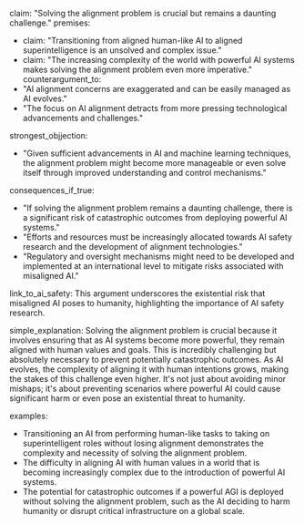 claim: "Solving the alignment problem is crucial but remains a daunting challenge."
premises:
  - claim: "Transitioning from aligned human-like AI to aligned superintelligence is an unsolved and complex issue."
  - claim: "The increasing complexity of the world with powerful AI systems makes solving the alignment problem even more imperative."
counterargument_to:
  - "AI alignment concerns are exaggerated and can be easily managed as AI evolves."
  - "The focus on AI alignment detracts from more pressing technological advancements and challenges."

strongest_objjection:
  - "Given sufficient advancements in AI and machine learning techniques, the alignment problem might become more manageable or even solve itself through improved understanding and control mechanisms."

consequences_if_true:
  - "If solving the alignment problem remains a daunting challenge, there is a significant risk of catastrophic outcomes from deploying powerful AI systems."
  - "Efforts and resources must be increasingly allocated towards AI safety research and the development of alignment technologies."
  - "Regulatory and oversight mechanisms might need to be developed and implemented at an international level to mitigate risks associated with misaligned AI."

link_to_ai_safety: This argument underscores the existential risk that misaligned AI poses to humanity, highlighting the importance of AI safety research.

simple_explanation: Solving the alignment problem is crucial because it involves ensuring that as AI systems become more powerful, they remain aligned with human values and goals. This is incredibly challenging but absolutely necessary to prevent potentially catastrophic outcomes. As AI evolves, the complexity of aligning it with human intentions grows, making the stakes of this challenge even higher. It's not just about avoiding minor mishaps; it's about preventing scenarios where powerful AI could cause significant harm or even pose an existential threat to humanity.

examples:
  - Transitioning an AI from performing human-like tasks to taking on superintelligent roles without losing alignment demonstrates the complexity and necessity of solving the alignment problem.
  - The difficulty in aligning AI with human values in a world that is becoming increasingly complex due to the introduction of powerful AI systems.
  - The potential for catastrophic outcomes if a powerful AGI is deployed without solving the alignment problem, such as the AI deciding to harm humanity or disrupt critical infrastructure on a global scale.